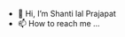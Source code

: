 - 👋 Hi, I’m Shanti lal Prajapat
- 📫 How to reach me ...

<!---
SONU74268/SONU74268 is a ✨ special ✨ repository because its `README.md` (this file) appears on your GitHub profile.
You can click the Preview link to take a look at your changes.
--->

